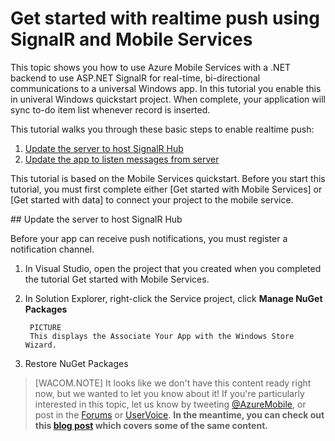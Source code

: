 <properties urlDisplayName="Get started with realtime push using SignalR and Mobile Services" pageTitle="Get started with realtime push using SignalR and Mobile Services | Mobile Dev Center" metaKeywords="" description="Learn how to get started with realtime push using SignalR and Mobile Services." metaCanonical="" disqusComments="1" umbracoNaviHide="1" documentationCenter="Mobile" title="Get started with realtime push using SignalR and Mobile Services" authors="mahender" manager="dwrede" />

<tags ms.service="mobile-services" ms.workload="mobile" ms.tgt_pltfrm="mobile-multiple" ms.devlang="multiple" ms.topic="article" ms.date="08/19/2014" ms.author="mahender" />

# Get started with realtime push using SignalR and Mobile Services

This topic shows you how to use Azure Mobile Services with a .NET backend to use ASP.NET SignalR for real-time, bi-directional communications to a universal Windows app. In this tutorial you enable this in univeral Windows quickstart project. When complete, your application will sync to-do item list whenever record is inserted.

This tutorial walks you through these basic steps to enable realtime push:

1. [Update the server to host SignalR Hub](#update-server)
2. [Update the app to listen messages from server](#update-app)

This tutorial is based on the Mobile Services quickstart. Before you start this tutorial, you must first complete either [Get started with Mobile Services] or [Get started with data] to connect your project to the mobile service.

##<a id="update-server"></a> Update the server to host SignalR Hub

Before your app can receive push notifications, you must register a notification channel.

1. In Visual Studio, open the project that you created when you completed the tutorial Get started with Mobile Services.

2. In Solution Explorer, right-click the Service project, click **Manage NuGet Packages**

        PICTURE
		This displays the Associate Your App with the Windows Store Wizard.

3. Restore NuGet Packages

>[WACOM.NOTE] It looks like we don't have this content ready right now, but we wanted to let you know about it! If you're particularly interested in this topic, let us know by tweeting [@AzureMobile], or post in the [Forums] or [UserVoice].
> **In the meantime, you can check out this [blog post] which covers some of the same content.**



<!-- URLs. -->
[@AzureMobile]: https://twitter.com/AzureMobile
[Forums]: http://social.msdn.microsoft.com/Forums/windowsazure/en-US/home?forum=azuremobile
[UserVoice]: http://feedback.azure.com/forums/216254-mobile-services
[blog post]: http://blogs.msdn.com/b/azuremobile/archive/2014/05/30/realtime-with-signalr-and-azure-mobile-net-backend.aspx